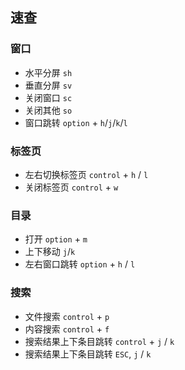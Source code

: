 ## 速查

### 窗口

- 水平分屏 `sh`
- 垂直分屏 `sv`
- 关闭窗口 `sc`
- 关闭其他 `so`
- 窗口跳转 `option` + `h`/`j`/`k`/`l`

### 标签页

- 左右切换标签页 `control` + `h` / `l`
- 关闭标签页 `control` + `w`

### 目录

- 打开 `option` + `m`
- 上下移动 `j`/`k`
- 左右窗口跳转 `option` + `h` / `l`

### 搜索

- 文件搜索 `control` + `p`
- 内容搜索 `control` + `f`
- 搜索结果上下条目跳转 `control` + `j` / `k`
- 搜索结果上下条目跳转 `ESC`, `j` / `k`
